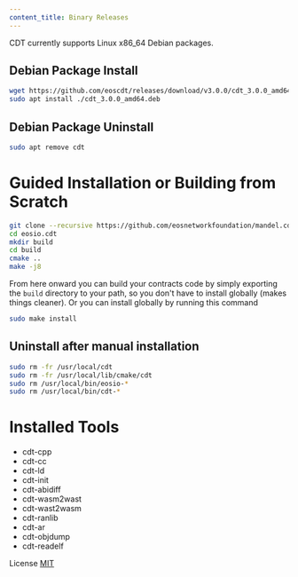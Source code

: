 ```yaml
---
content_title: Binary Releases
---
```


CDT currently supports Linux x86_64 Debian packages.

## Debian Package Install

```sh
wget https://github.com/eoscdt/releases/download/v3.0.0/cdt_3.0.0_amd64.deb
sudo apt install ./cdt_3.0.0_amd64.deb
```

## Debian Package Uninstall

```sh
sudo apt remove cdt
```

# Guided Installation or Building from Scratch

```sh
git clone --recursive https://github.com/eosnetworkfoundation/mandel.cdt
cd eosio.cdt
mkdir build
cd build
cmake ..
make -j8
```

From here onward you can build your contracts code by simply exporting the `build` directory to your path, so you don't have to install globally (makes things cleaner).
Or you can install globally by running this command

```sh
sudo make install
```

## Uninstall after manual installation

```sh
sudo rm -fr /usr/local/cdt
sudo rm -fr /usr/local/lib/cmake/cdt
sudo rm /usr/local/bin/eosio-*
sudo rm /usr/local/bin/cdt-*
```

# Installed Tools

* cdt-cpp
* cdt-cc
* cdt-ld
* cdt-init
* cdt-abidiff
* cdt-wasm2wast
* cdt-wast2wasm
* cdt-ranlib
* cdt-ar
* cdt-objdump
* cdt-readelf

License
[MIT](../LICENSE)
